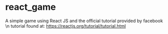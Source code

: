 # react_game
A simple game using React JS and the official tutorial provided by facebook \n
tutorial found at: https://reactjs.org/tutorial/tutorial.html
